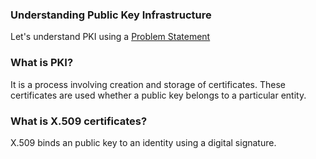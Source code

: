 ### Understanding Public Key Infrastructure
Let's understand PKI using a [Problem Statement](./PROBLEM_STATEMENT.md)

### What is PKI?
It is a process involving creation and storage of certificates. These certificates are used whether a public key belongs to a particular entity.

### What is X.509 certificates?
X.509 binds an public key to an identity using a digital signature.
